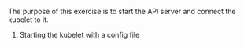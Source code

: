 The purpose of this exercise is to start the API server and connect the kubelet to it.

1. Starting the kubelet with a config file


